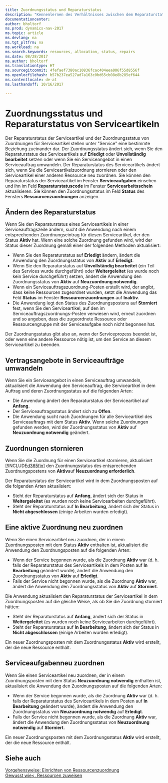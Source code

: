 ```yaml
---
title: Zuordnungsstatus und Reparaturstatus
description: "Kennenlernen des Verhältnisses zwischen dem Reparaturstatus der Serviceartikel und dem Zuordnungsstatus von Zuordnungen."
documentationcenter: 
author: bholtorf
ms.prod: dynamics-nav-2017
ms.topic: article
ms.devlang: na
ms.tgt_pltfrm: na
ms.workload: na
ms.search.keywords: resources, allocation, status, repairs
ms.date: 08/28/2017
ms.author: bholtorf
ms.translationtype: HT
ms.sourcegitcommit: 4fefaef7380ac10836fcac404eea006f55d8556f
ms.openlocfilehash: b57b237ea527ad7a163c0bd65cb08e8b285ef644
ms.contentlocale: de-at
ms.lasthandoff: 10/16/2017

---
```

# <a name="allocation-status-and-repair-status-of-service-items"></a>Zuordnungsstatus und Reparaturstatus von Serviceartikeln
Der Reparaturstatus der Serviceartikel und der Zuordnungsstatus von Zuordnungen für Serviceartikel stellen unter "Service" eine bestimmte Beziehung zueinander dar. Der Zuordnungsstatus ändert sich, wenn Sie den Reparaturstatus des Serviceartikels auf **Erledigt** oder **Unvollständig bearbeitet** setzen oder wenn Sie ein Serviceangebot in einen Serviceauftrag umwandeln. Der Reparaturstatus des Serviceartikels ändert sich, wenn Sie die Serviceartikelzuordnung stornieren oder den Serviceartikel einer anderen Ressource neu zuordnen. Sie können den Reparaturstatus der Serviceartikel im Fenster **Serviceaufgaben** einsehen und ihn im Feld **Reparaturstatuscode** im Fenster **Servicearbeitsschein** aktualisieren. Sie können den Zuordnungsstatus im Feld **Status** des Fensters **Ressourcenzuordnungen** anzeigen.  
  
## <a name="changing-repair-status"></a>Ändern des Reparaturstatus  
Wenn Sie den Reparaturstatus eines Serviceartikels in einer Serviceauftragszeile ändern, sucht die Anwendung nach einem entsprechenden Zuordnungseintrag für diesen Serviceartikel, der den Status **Aktiv** hat. Wenn eine solche Zuordnung gefunden wird, wird der Status dieser Zuordnung gemäß einer der folgenden Methoden aktualisiert:  
  
* Wenn Sie den Reparaturstatus auf **Erledigt** ändern, ändert die Anwendung den Zuordnungsstatus von **Aktiv** auf **Erledigt**.  
* Wenn Sie den Reparaturstatus auf **Unvollständig bearbeitet** (ein Teil des Services wurde durchgeführt) oder **Weitergeleitet** (es wurde noch kein Service durchgeführt) setzen, ändert die Anwendung den Zuordnungsstatus von **Aktiv** auf **Neuzuordnung notwendig**.  
* Wenn ein Serviceauftragszuordnung-Posten erstellt wird, der angibt, dass keine Ressourcen zugeordnet wurden, setzt die Anwendung das Feld **Status** im Fenster **Ressourcenzuordnungen** auf **Inaktiv**.  
* Die Anwendung legt den Status des Zuordnungspostens auf **Storniert** fest, wenn Sie den Serviceartikel, auf den im Serviceauftragszuordnungs-Posten verwiesen wird, erneut zuordnen und so angeben, dass die zugeordnete Ressource oder Ressourcengruppe mit der Serviceaufgabe noch nicht begonnen hat.  
  
Der Zuordnungsstatus gibt also an, wenn der Serviceprozess beendet ist, oder wenn eine andere Ressource nötig ist, um den Service an diesem Serviceartikel zu beenden.  
  
## <a name="converting-service-quotes-to-service-orders"></a>Vertragsangebote in Serviceaufträge umwandeln  
Wenn Sie ein Serviceangebot in einen Serviceauftrag umwandeln, aktualisiert die Anwendung den Serviceauftrag, die Serviceartikel in dem Auftrag und deren Zuordnungsstatus auf die folgenden Arten:  
  
* Die Anwendung ändert den Reparaturstatus der Serviceartikel auf **Anfang**.  
* Der Serviceauftragsstatus ändert sich zu **Offen**.  
* Die Anwendung sucht nach Zuordnungen für alle Serviceartikel des Serviceauftrags mit dem Status **Aktiv**. Wenn solche Zuordnungen gefunden werden, wird der Zuordnungsstatus von **Aktiv** auf **Neuzuordnung notwendig** geändert.  
  
## <a name="canceling-allocations"></a>Zuordnungen stornieren  
Wenn Sie die Zuordnung für einen Serviceartikel stornieren, aktualisiert [!INCLUDE[d365fin](includes/d365fin_md.md)] den Zuordnungsstatus des entsprechenden Zuordnungspostens von **Aktiv**auf **Neuzuordnung erforderlich**.

Der Reparaturstatus der Serviceartikel wird in dem Zuordnungsposten auf die folgenden Arten aktualisiert:  
  
* Steht der Reparaturstatus auf **Anfang**, ändert sich der Status in **Weitergeleitet** (es wurden noch keine Servicearbeiten durchgeführt).  
* Steht der Reparaturstatus auf **In Bearbeitung**, ändert sich der Status in **Nicht abgeschlossen** (einige Arbeiten wurden erledigt).  
  
## <a name="reallocating-an-active-allocation-entry"></a>Eine aktive Zuordnung neu zuordnen  
Wenn Sie einen Serviceartikel neu zuordnen, der in einem Zuordnungsposten mit dem Status **Aktiv** enthalten ist, aktualisiert die Anwendung den Zuordnungsposten auf die folgenden Arten:  
  
* Wenn der Service begonnen wurde, als die Zuordnung **Aktiv** war (d. h. falls der Reparaturstatus des Serviceartikels in dem Posten auf **In Bearbeitung** geändert wurde), ändert die Anwendung den Zuordnungsstatus von **Aktiv** auf **Erledigt**.  
* Falls der Service nicht begonnen wurde, als die Zuordnung **Aktiv** war, ändert die Anwendung den Zuordnungsstatus von **Aktiv** auf **Storniert**.  
  
Die Anwendung aktualisiert den Reparaturstatus der Serviceartikel in dem Zuordnungsposten auf die gleiche Weise, als ob Sie die Zuordnung storniert hätten:  
  
* Steht der Reparaturstatus auf **Anfang**, ändert sich der Status in **Weitergeleitet** (es wurden noch keine Servicearbeiten durchgeführt).  
* Steht der Reparaturstatus auf **In Bearbeitung**, ändert sich der Status in **Nicht abgeschlossen** (einige Arbeiten wurden erledigt).  
  
Ein neuer Zuordnungsposten mit dem Zuordnungsstatus **Aktiv** wird erstellt, der die neue Ressource enthält.  
  
## <a name="reallocating-a-service-item"></a>Serviceaufgabenneu zuordnen  
Wenn Sie einen Serviceartikel neu zuordnen, der in einem Zuordnungsposten mit dem Status **Neuzuordnung notwendig** enthalten ist, aktualisiert die Anwendung den Zuordnungsposten auf die folgenden Arten:  
  
* Wenn der Service begonnen wurde, als die Zuordnung **Aktiv** war (d. h. falls der Reparaturstatus des Serviceartikels in dem Posten auf **In Bearbeitung** geändert wurde), ändert die Anwendung den Zuordnungsstatus von **Neuzuordnung notwendig** auf **Erledigt**.  
* Falls der Service nicht begonnen wurde, als die Zuordnung **Aktiv** war, ändert die Anwendung den Zuordnungsstatus von **Neuzuordnung notwendig** auf **Storniert**.  
  
Ein neuer Zuordnungsposten mit dem Zuordnungsstatus **Aktiv** wird erstellt, der die neue Ressource enthält.  
  
## <a name="see-also"></a>Siehe auch  
[Vorgehensweise: Einrichten von Ressourcenzuordnung](service-how-setup-resource-allocation.md)  
[Gewusst wie<. Ressourcen zuweisen](service-how-to-allocate-resources.md)  


